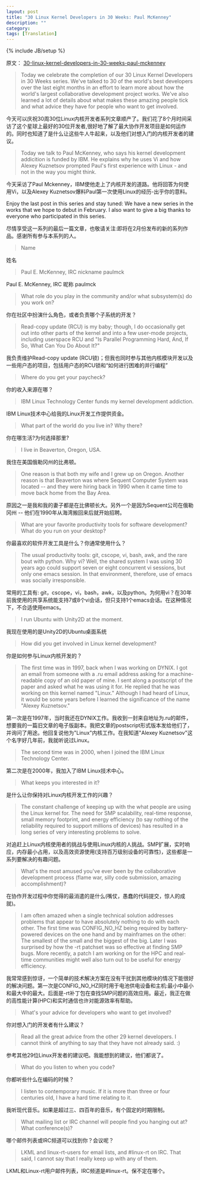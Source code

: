 ```yaml
---
layout: post
title: "30 Linux Kernel Developers in 30 Weeks: Paul McKenney"
description: ""
category: 
tags: [Translation]
---
```

{% include JB/setup %}

原文： [30-linux-kernel-developers-in-30-weeks-paul-mckenney](https://www.linux.com/news/special-feature/linux-developers/692065-30-linux-kernel-developers-in-30-weeks-paul-mckenney)


> Today we celebrate the completion of our 30 Linux Kernel Developers in 30 Weeks series. We've talked to 30 of the world's best developers over the last eight months in an effort to learn more about how the world's largest collaborative development project works. We've also learned a lot of details about what makes these amazing people tick and what advice they have for people who want to get involved.

今天可以庆祝30周30位Linux内核开发者系列文章顺产了。我们花了8个月时间采访了这个星球上最好的30位开发者,很好地了解了最大协作开发项目是如何运作的。同时也知道了是什么让这些牛人牛起来，以及他们对想入门的内核开发者的建议。

> Today we talk to Paul McKenney, who says his kernel development addicition is funded by IBM. He explains why he uses Vi and how Alexey Kuznetsov prompted Paul's first experience with Linux - and not in the way you might think.

今天采访了Paul Mckenney，IBM使他走上了内核开发的道路。他将回答为何使用Vi，以及Alexey Kuznetsov爆料Paul第一次使用Linux的经历-出乎你的意料。

Enjoy the last post in this series and stay tuned: We have a new series in the works that we hope to debut in February. I also want to give a big thanks to everyone who participated in this series.

尽情享受这一系列的最后一篇文章，也敬请关注:即将在2月份发布的新的系列作品。感谢所有参与本系列的人。

> Name

姓名

> Paul E. McKenney, IRC nickname paulmck

Paul E. McKenney, IRC 昵称 paulmck

> What role do you play in the community and/or what subsystem(s) do you work on?

你在社区中扮演什么角色，或者负责哪个子系统的开发？

> Read-copy update (RCU) is my baby; though, I do occasionally get out into other parts of the kernel and into a few user-mode projects, including userspace RCU and "Is Parallel Programming Hard, And, If So, What Can You Do About It?"

我负责维护Read-copy update (RCU锁)；但我也同时参与其他内核模块开发以及一些用户态的项目，包括用户态的RCU锁和“如何进行困难的并行编程”

> Where do you get your paycheck?

你的收入来源在哪？

> IBM Linux Technology Center funds my kernel development addiction.

IBM Linux技术中心给我的Linux开发工作提供资金。

> What part of the world do you live in? Why there?

你在哪生活?为何选择那里?

> I live in Beaverton, Oregon, USA.

我住在美国俄勒冈州的比弗顿。

> One reason is that both my wife and I grew up on Oregon.  Another reason is that Beaverton was where Sequent Computer System was located -- and they were hiring back in 1990 when it came time to move back home from the Bay Area.

原因之一是我和我的妻子都是在比佛顿长大。另外一个是因为Sequent公司在俄勒冈州 -- 他们在1990年从海湾搬回来后就开始招聘。

> What are your favorite productivity tools for software development? What do you run on your desktop?

你最喜欢的软件开发工具是什么？你通常使用什么？

> The usual productivity tools: git, cscope, vi, bash, awk, and the rare bout with python. Why vi? Well, the shared system I was using 30 years ago could support seven or eight concurrent vi sessions, but only one emacs session. In that environment, therefore, use of emacs was socially irresponsible.

常用的工具有: git，cscope，vi，bash，awk，以及python。为何用vi？在30年前我使用的共享系统能支持7或8个vi会话，但只支持1个emacs会话。在这种情况下，不合适使用emacs。

> I run Ubuntu with Unity2D at the moment.

我现在使用的是Unity2D的Ubuntu桌面系统

> How did you get involved in Linux kernel development?

你是如何参与Linux内核开发的？

> The first time was in 1997, back when I was working on DYNIX. I got an email from someone with a .ru email address asking for a machine-readable copy of an old paper of mine. I sent along a postscript of the paper and asked what he was using it for. He replied that he was working on this kernel named "Linux." Although I had heard of Linux, it would be some years before I learned the significance of the name "Alexey Kuznetsov."

第一次是在1997年，当时我还在DYNIX工作。我收到一封来自地址为.ru的邮件，想要我的一篇旧文章的电子版副本。我把文章的postscript形式版本发给他们了，并询问了用途。他回复说他为"Linux"内核工作。在我知道"Alexey Kuznetsov"这个名字好几年前，我就听说过Linux。

> The second time was in 2000, when I joined the IBM Linux Technology Center.

第二次是在2000年，我加入了IBM Linux技术中心。

> What keeps you interested in it?

是什么让你保持对Linux内核开发工作的兴趣？

> The constant challenge of keeping up with the what people are using the Linux kernel for. The need for SMP scalability, real-time response, small memory footprint, and energy efficiency (to say nothing of the reliability required to support millions of devices) has resulted in a long series of very interesting problems to solve.

对追赶上Linux内核使用者的挑战与使用Linux内核的人挑战。SMP扩展，实时响应，内存最小占用，以及高效资源使用(支持百万级别设备的可靠性)，这些都是一系列要解决的有趣问题。

> What's the most amused you've ever been by the collaborative development process (flame war, silly code submission, amazing accomplishment)?

在协作开发过程中你觉得的最消遣的是什么(嘴仗，愚蠢的代码提交，惊人的成就)。

> I am often amazed when a single technical solution addresses problems that appear to have absolutely nothing to do with each other. The first time was CONFIG_NO_HZ being required by battery-powered devices on the one hand and by mainframes on the other: The smallest of the small and the biggest of the big. Later I was surprised by how the -rt patchset was so effective at finding SMP bugs. More recently, a patch I am working on for the HPC and real-time communities might well also turn out to be useful for energy efficiency.

我常常感到惊讶，一个简单的技术解决方案在没有干扰到其他模块的情况下能很好的解决问题。第一次是CONFIG_NO_HZ同时用于电池供电设备和主机:最小中最小和最大中的最大。后面是-rt补丁包在查找SMP问题的高效应用。最近，我正在做的高性能计算(HPC)和实时通信也许对能源效率有帮助。

> What's your advice for developers who want to get involved?

你对想入门的开发者有什么建议？

> Read all the great advice from the other 29 kernel developers. I cannot think of anything to say that they have not already said. :)

参考其他29位Linux开发者的建议吧。我能想到的建议，他们都说了。

> What do you listen to when you code?

你都听些什么在编码的时候？

> I listen to contemporary music. If it is more than three or four centuries old, I have a hard time relating to it.

我听现代音乐。如果是超过三、四百年的音乐，有个固定的时期限制。

> What mailing list or IRC channel will people find you hanging out at? What conference(s)?

哪个邮件列表或IRC频道可以找到你？会议呢？

> LKML and linux-rt-users for email lists, and #linux-rt on IRC.  That said, I cannot say that I really keep up with any of them.

LKML和Linux-rt用户邮件列表，IRC频道是#linux-rt。保不定在哪个。
